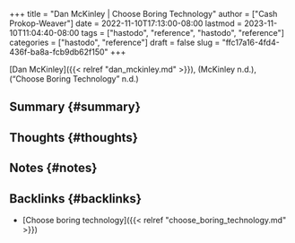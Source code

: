 +++
title = "Dan McKinley | Choose Boring Technology"
author = ["Cash Prokop-Weaver"]
date = 2022-11-10T17:13:00-08:00
lastmod = 2023-11-10T11:04:40-08:00
tags = ["hastodo", "reference", "hastodo", "reference"]
categories = ["hastodo", "reference"]
draft = false
slug = "ffc17a16-4fd4-436f-ba8a-fcb9db62f150"
+++

[Dan McKinley]({{< relref "dan_mckinley.md" >}}), (McKinley n.d.), (“Choose Boring Technology” n.d.)


## Summary {#summary}


## Thoughts {#thoughts}


## Notes {#notes}


## Backlinks {#backlinks}

-   [Choose boring technology]({{< relref "choose_boring_technology.md" >}})
